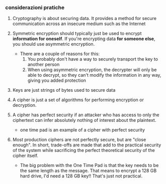 ### considerazioni pratiche

1. Cryptography is about securing data. It provides a method for secure communication across an insecure medium such as the Internet

2. Symmetric encryption should typically just be used to encrypt **information for oneself**. If you're encrypting data **for someone else**, you should use asymmetric encryption.
    - There are a couple of reasons for this:
        1. You probably don't have a way to securely transport the key to another person
        2. When using asymmetric encryption, the decrypter will only be able to decrypt, so they can't modify the information in any way, giving you added protection

3. Keys are just strings of bytes used to secure data

4. A cipher is just a set of algorithms for performing encryption or decryption.

5. A cipher has perfect security if an attacker who has access to only the ciphertext can infer absolutely nothing of interest about the plaintext.
    - one time pad is an example of a cipher with perfect security

6. Most production ciphers are not perfectly secure, but are "close enough". In short, trade-offs are made that add to the practical security of the system while sacrificing the perfect theoretical security of the cipher itself.
    - The big problem with the One Time Pad is that the key needs to be the same length as the message. That means to encrypt a 128 GB hard drive, I'd need a 128 GB key!! That's just not practical.